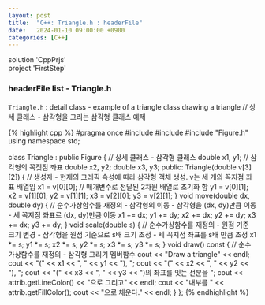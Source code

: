 ```yaml
---
layout: post
title:  "C++: Triangle.h : headerFile"
date:   2024-01-10 09:00:00 +0900
categories: [C++]
---
```


solution 'CppPrjs'   
project 'FirstStep'   
   
### headerFile list - Triangle.h   
`Triangle.h` : detail class - example of a triangle class drawing a triangle // 상세 클래스 - 삼각형을 그리는 삼각형 클래스 예제   
   
{% highlight cpp %}
#pragma once
#include <iostream>
#include <string>
#include "Figure.h"
using namespace std;

class Triangle : public Figure {												// 상세 클래스 - 삼각형 클래스
	double x1, y1;																// 삼각형의 꼭짓점 좌표
	double x2, y2;
	double x3, y3;
public:
	Triangle(double v[3][2]) {													// 생성자 - 현재의 그래픽 속성에 따라 삼각형 객체 생성. v는 세 개의 꼭지점 좌표 배열임
		x1 = v[0][0];															// 매개변수로 전달된 2차원 배열로 초기화 함
		y1 = v[0][1];
		x2 = v[1][0];
		y2 = v[1][1];
		x3 = v[2][0];
		y3 = v[2][1];
	}
	void move(double dx, double dy) {											// 순수가상함수를 재정의 - 삼각형의 이동 - 삼각형을 (dx, dy)만큼 이동 - 세 꼭지점 좌표르 (dx, dy)만큼 이동
		x1 += dx;
		y1 += dy;
		x2 += dx;
		y2 += dy;
		x3 += dx;
		y3 += dy;
	}
	void scale(double s) {														// 순수가상함수를 재정의 - 원점 기준 크기 변경 - 삼각형을 원점 기준으로 s배 크기 조정 - 세 꼭지점 좌표를 s배 만큼 조정
		x1 *= s;
		y1 *= s;
		x2 *= s;
		y2 *= s;
		x3 *= s;
		y3 *= s;
	}
	void draw() const {															// 순수가상함수를 재정의 - 삼각형 그리기 멤버함수
		cout << "Draw a triangle" << endl;
		cout << "(" << x1 << ", " << y1 << "), ";
		cout << "(" << x2 << ", " << y2 << "), ";
		cout << "(" << x3 << ", " << y3 << ")의 좌표를 잇는 선분을 ";
		cout << attrib.getLineColor() << "으로 그리고" << endl;
		cout << "내부를 " << attrib.getFillColor();
		cout << "으로 채운다." << endl;
	}
};
{% endhighlight %}
